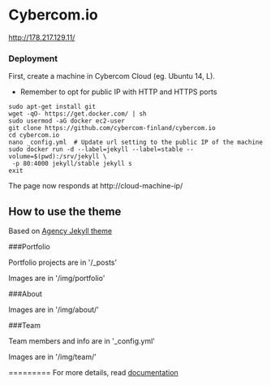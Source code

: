 # Cybercom.io
http://178.217.129.11/

### Deployment

First, create a machine in Cybercom Cloud (eg. Ubuntu 14, L).
* Remember to opt for public IP with HTTP and HTTPS ports

```
sudo apt-get install git
wget -qO- https://get.docker.com/ | sh
sudo usermod -aG docker ec2-user
git clone https://github.com/cybercom-finland/cybercom.io
cd cybercom.io
nano _config.yml  # Update url setting to the public IP of the machine
sudo docker run -d --label=jekyll --label=stable --volume=$(pwd):/srv/jekyll \
 -p 80:4000 jekyll/stable jekyll s
exit
```

The page now responds at http://cloud-machine-ip/

## How to use the theme

Based on [Agency Jekyll theme](https://github.com/y7kim/agency-jekyll-theme)

###Portfolio 

Portfolio projects are in '/_posts'

Images are in '/img/portfolio'

###About

Images are in '/img/about/'

###Team

Team members and info are in '_config.yml'

Images are in '/img/team/'

=========
For more details, read [documentation](http://jekyllrb.com/)
